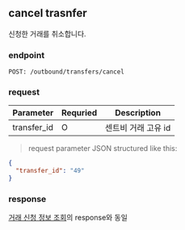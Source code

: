 ## cancel trasnfer

신청한 거래를 취소합니다.

### endpoint
<code>POST: /outbound/transfers/cancel</code>

### request

Parameter | Requried | Description
--------- | ------- | -----------
transfer_id |O| 센트비 거래 고유 id

> request parameter JSON structured like this:

```json
{
  "transfer_id": "49"
}
```

### response
<a href="#check-transfer-status">거래 신청 정보 조회</a>의 response와 동일